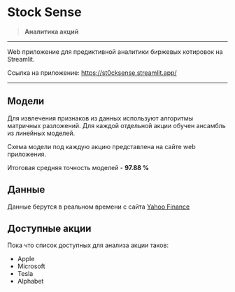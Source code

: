 # Stock Sense
> **Аналитика акций**

------------------------------------------------
Web приложение для предиктивной аналитики биржевых котировок на Streamlit.

Ссылка на приложение: https://st0cksense.streamlit.app/

------------------------------------------------
## Модели
Для извлечения признаков из данных используют алгоритмы матричных разложений. Для каждой отдельной акции обучен ансамбль из линейных моделей.

Схема модели под каждую акцию представлена на сайте web приложения.

Итоговая средняя точность моделей - **97.88 %**

## Данные
Данные берутся в реальном времени с сайта [Yahoo Finance](https://finance.yahoo.com/)

## Доступные акции
Пока что список доступных для анализа акции таков:
- Apple
- Microsoft
- Tesla
- Alphabet
